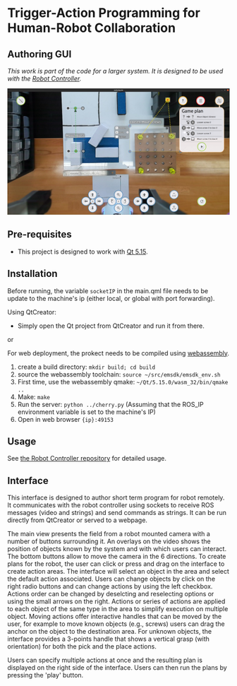Trigger-Action Programming for Human-Robot Collaboration
========================================================
Authoring GUI
-------------

*This work is part of the code for a larger system. It is designed to be used with the
[Robot Controller](https://github.com/emmanuel-senft/authoring-ros).*

![Screenshot of the interface](docs/gui.png)


Pre-requisites
--------------
- This project is designed to work with [Qt 5.15](https://wiki.qt.io/Install_Qt_5_on_Ubuntu).

Installation
------------
Before running, the variable ``socketIP`` in the main.qml file needs to be update to the machine's ip (either local, or global with port forwarding).

Using QtCreator:
- Simply open the Qt project from QtCreator and run it from there.

or

For web deployment, the prokect needs to be compiled using [webassembly](https://doc.qt.io/qt-5/wasm.html). 
1. create a build directory: ``mkdir build; cd build``
2. source the webassembly toolchain: ``source ~/src/emsdk/emsdk_env.sh``
3. First time, use the webassembly qmake: ``~/Qt/5.15.0/wasm_32/bin/qmake ..``
4. Make: ``make``
5. Run the server: ``python ../cherry.py`` (Assuming that the ROS_IP environment variable is set to the machine's IP)
6. Open in web browser ``{ip}:49153``


Usage
-----

See [the Robot Controller repository](https://github.com/emmanuel-senft/authoring-ros/tree/study) for detailed usage.

Interface
---------

This interface is designed to author short term program for robot remotely. It communicates with the robot controller using sockets to receive ROS messages (video and strings) and send commands as strings. It can be run directly from QtCreator or served to a webpage.

The main view presents the field from a robot mounted camera with a number of buttons surrounding it. An overlays on the video shows the position of objects known by the system and with which users can interact. The bottom buttons allow to move the camera in the 6 directions. To create plans for the robot, the user can click or press and drag on the interface to create action areas. The interface will select an object in the area and select the default action associated. Users can change objects by click on the right radio buttons and can change actions by using the left checkbox. Actions order can be changed by deselcting and reselecting options or using the small arrows on the right. Actions or series of actions are applied to each object of the same type in the area to simplify execution on multiple object. Moving actions offer interactive handles that can be moved by the user, for example to move known objects (e.g., screws) users can drag the anchor on the object to the destination area. For unknown objects, the interface provides a 3-points handle that shows a vertical grasp (with orientation) for both the pick and the place actions.

Users can specify multiple actions at once and the resulting plan is displayed on the right side of the interface. Users can then run the plans by pressing the 'play' button.